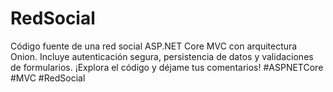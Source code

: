 # RedSocial
Código fuente de una red social ASP.NET Core MVC con arquitectura Onion. Incluye autenticación segura, persistencia de datos y validaciones de formularios. ¡Explora el código y déjame tus comentarios! #ASPNETCore #MVC #RedSocial
